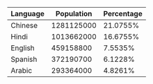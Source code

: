 | Language | Population | Percentage |
| --- | --- | --- |
| Chinese | 1281125000 | 21.0755% |
| Hindi | 1013662000 | 16.6755% |
| English | 459158800 | 7.5535% |
| Spanish | 372190700 | 6.1228% |
| Arabic | 293364000 | 4.8261% |
